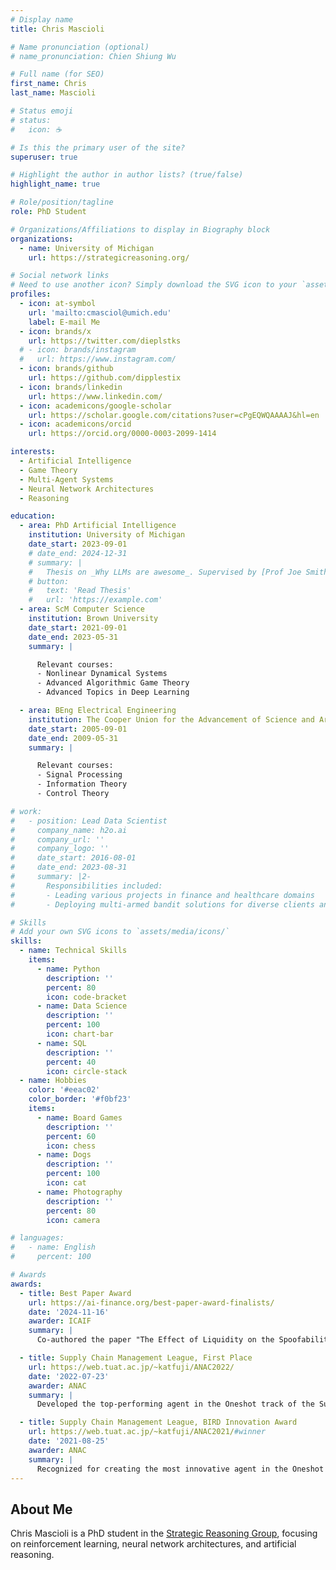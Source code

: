 ```yaml
---
# Display name
title: Chris Mascioli

# Name pronunciation (optional)
# name_pronunciation: Chien Shiung Wu

# Full name (for SEO)
first_name: Chris
last_name: Mascioli

# Status emoji
# status:
#   icon: ☕️

# Is this the primary user of the site?
superuser: true

# Highlight the author in author lists? (true/false)
highlight_name: true

# Role/position/tagline
role: PhD Student

# Organizations/Affiliations to display in Biography block
organizations:
  - name: University of Michigan
    url: https://strategicreasoning.org/

# Social network links
# Need to use another icon? Simply download the SVG icon to your `assets/media/icons/` folder.
profiles:
  - icon: at-symbol
    url: 'mailto:cmasciol@umich.edu'
    label: E-mail Me
  - icon: brands/x
    url: https://twitter.com/dieplstks
  # - icon: brands/instagram
  #   url: https://www.instagram.com/
  - icon: brands/github
    url: https://github.com/dipplestix
  - icon: brands/linkedin
    url: https://www.linkedin.com/
  - icon: academicons/google-scholar
    url: https://scholar.google.com/citations?user=cPgEQWQAAAAJ&hl=en
  - icon: academicons/orcid
    url: https://orcid.org/0000-0003-2099-1414

interests:
  - Artificial Intelligence
  - Game Theory
  - Multi-Agent Systems
  - Neural Network Architectures
  - Reasoning

education:
  - area: PhD Artificial Intelligence
    institution: University of Michigan
    date_start: 2023-09-01
    # date_end: 2024-12-31
    # summary: |
    #   Thesis on _Why LLMs are awesome_. Supervised by [Prof Joe Smith](https://example.com). Presented papers at 5 IEEE conferences with the contributions being published in 2 Springer journals.
    # button:
    #   text: 'Read Thesis'
    #   url: 'https://example.com'
  - area: ScM Computer Science
    institution: Brown University
    date_start: 2021-09-01
    date_end: 2023-05-31
    summary: |

      Relevant courses:
      - Nonlinear Dynamical Systems
      - Advanced Algorithmic Game Theory
      - Advanced Topics in Deep Learning

  - area: BEng Electrical Engineering
    institution: The Cooper Union for the Advancement of Science and Art
    date_start: 2005-09-01
    date_end: 2009-05-31
    summary: |

      Relevant courses:
      - Signal Processing
      - Information Theory
      - Control Theory

# work:
#   - position: Lead Data Scientist
#     company_name: h2o.ai
#     company_url: ''
#     company_logo: ''
#     date_start: 2016-08-01
#     date_end: 2023-08-31
#     summary: |2-
#       Responsibilities included:
#       - Leading various projects in finance and healthcare domains
#       - Deploying multi-armed bandit solutions for diverse clients and use cases

# Skills
# Add your own SVG icons to `assets/media/icons/`
skills:
  - name: Technical Skills
    items:
      - name: Python
        description: ''
        percent: 80
        icon: code-bracket
      - name: Data Science
        description: ''
        percent: 100
        icon: chart-bar
      - name: SQL
        description: ''
        percent: 40
        icon: circle-stack
  - name: Hobbies
    color: '#eeac02'
    color_border: '#f0bf23'
    items:
      - name: Board Games
        description: ''
        percent: 60
        icon: chess
      - name: Dogs
        description: ''
        percent: 100
        icon: cat
      - name: Photography
        description: ''
        percent: 80
        icon: camera

# languages:
#   - name: English
#     percent: 100

# Awards
awards:
  - title: Best Paper Award
    url: https://ai-finance.org/best-paper-award-finalists/
    date: '2024-11-16'
    awarder: ICAIF
    summary: |
      Co-authored the paper "The Effect of Liquidity on the Spoofability of Financial Markets," which received the Best Paper Award at ICAIF 2024.

  - title: Supply Chain Management League, First Place
    url: https://web.tuat.ac.jp/~katfuji/ANAC2022/
    date: '2022-07-23'
    awarder: ANAC
    summary: |
      Developed the top-performing agent in the Oneshot track of the Supply Chain Management League.

  - title: Supply Chain Management League, BIRD Innovation Award
    url: https://web.tuat.ac.jp/~katfuji/ANAC2021/#winner
    date: '2021-08-25'
    awarder: ANAC
    summary: |
      Recognized for creating the most innovative agent in the Oneshot track of the Supply Chain Management League.
---
```


## About Me

Chris Mascioli is a PhD student in the [Strategic Reasoning Group](https://strategicreasoning.org/), focusing on reinforcement learning, neural network architectures, and artificial reasoning.
